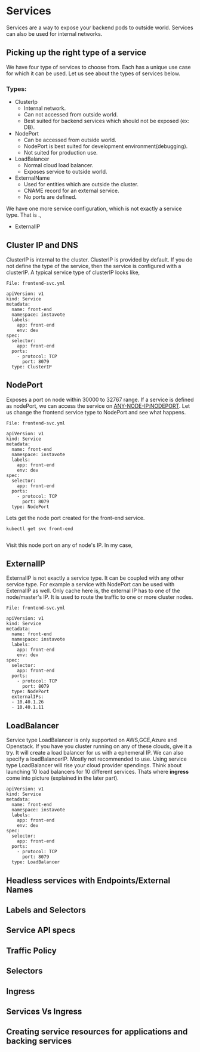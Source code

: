 # Services

Services are a way to expose your backend pods to outside world. Services can also be used for internal networks.

## Picking up the right type of a service

We have four type of services to choose from. Each has a unique use case for which it can be used. Let us see about the types of services below.

### Types:

  * ClusterIp
    * Internal network.
    * Can not accessed from outside world.
    * Best suited for backend services which should not be exposed (ex: DB).
  * NodePort
    * Can be accessed from outside world.
    * NodePort is best suited for development environment(debugging).
    * Not suited for production use.
  * LoadBalancer
    * Normal cloud load balancer.
    * Exposes service to outside world.
  * ExternalName
    * Used for entities which are outside the cluster.
    * CNAME record for an external service.
    * No ports are defined.

We have one more service configuration, which is not exactly a service type. That is .,
  * ExternalIP

## Cluster IP and DNS

ClusterIP is internal to the cluster. ClusterIP is provided by default. If you do not define the type of the service, then the service is configured with a clusterIP. A typical service type of clusterIP looks like,

`File: frontend-svc.yml`

```
apiVersion: v1
kind: Service
metadata:
  name: front-end
  namespace: instavote
  labels:
    app: front-end
    env: dev
spec:
  selector:
    app: front-end
  ports:
    - protocol: TCP
      port: 8079
  type: ClusterIP
```

## NodePort

Exposes a port on node within 30000 to 32767 range. If a service is defined as nodePort, we can access the service on <ANY-NODE-IP:NODEPORT>. Let us change the frontend service type to NodePort and see what happens.

`File: frontend-svc.yml`

```
apiVersion: v1
kind: Service
metadata:
  name: front-end
  namespace: instavote
  labels:
    app: front-end
    env: dev
spec:
  selector:
    app: front-end
  ports:
    - protocol: TCP
      port: 8079
  type: NodePort
```

Lets get the node port created for the front-end service.

```
kubectl get svc front-end


```

Visit this node port on any of node's IP. In my case,


## ExternalIP

ExternalIP is not exactly a service type. It can be coupled with any other service type. For example a service with NodePort can be used with ExternalIP as well. Only cache here is, the external IP has to one of the node/master's IP. It is used to route the traffic to one or more cluster nodes.

`File: frontend-svc.yml`

```
apiVersion: v1
kind: Service
metadata:
  name: front-end
  namespace: instavote
  labels:
    app: front-end
    env: dev
spec:
  selector:
    app: front-end
  ports:
    - protocol: TCP
      port: 8079
  type: NodePort
  externalIPs:
  - 10.40.1.26
  - 10.40.1.11
```

## LoadBalancer

Service type LoadBalancer is only supported on AWS,GCE,Azure and Openstack. If you have you cluster running on any of these clouds, give it a try. It will create a load balancer for us with a ephemeral IP. We can also specify a loadBalancerIP. Mostly not recommended to use. Using service type LoadBalancer will rise your cloud provider spendings. Think about launching 10 load balancers for 10 different services. Thats where **ingress** come into picture (explained in the later part).

```
apiVersion: v1
kind: Service
metadata:
  name: front-end
  namespace: instavote
  labels:
    app: front-end
    env: dev
spec:
  selector:
    app: front-end
  ports:
    - protocol: TCP
      port: 8079
  type: LoadBalancer
```

## Headless services with Endpoints/External Names

## Labels and Selectors

## Service API specs

## Traffic Policy

## Selectors

## Ingress

## Services Vs Ingress

## Creating service resources for applications and backing services
